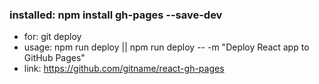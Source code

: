 ###  installed: npm install gh-pages --save-dev 
- for: git deploy
- usage: npm run deploy || npm run deploy -- -m "Deploy React app to GitHub Pages" 
- link: https://github.com/gitname/react-gh-pages
